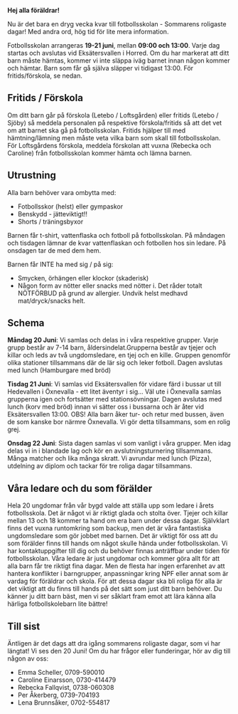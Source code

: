 **Hej alla föräldrar!**

Nu är det bara en dryg vecka kvar till fotbollsskolan - Sommarens roligaste dagar!
Med andra ord, hög tid för lite mera information.

Fotbollsskolan arrangeras **19-21 juni**, mellan **09:00 och 13:00**.
Varje dag startas och avslutas vid Eksätersvallen i Horred.
Om du har markerat att ditt barn måste hämtas, kommer vi inte släppa iväg barnet innan någon kommer och hämtar. Barn som får gå själva släpper vi tidigast 13:00. För fritids/förskola, se nedan.

## Fritids / Förskola

Om ditt barn går på förskola (Letebo / Loftsgården) eller fritids (Letebo / Sjöby) så meddela personalen på respektive förskola/fritids så att det vet om att barnet ska gå på fotbollsskolan. Fritids hjälper till med hämtning/lämning men måste veta vilka barn som skall till fotbollsskolan.
För Loftsgårdens förskola, meddela förskolan att vuxna (Rebecka och Caroline) från fotbollsskolan kommer hämta och lämna barnen.

## Utrustning

Alla barn behöver vara ombytta med:

- Fotbollsskor (helst) eller gympaskor
- Benskydd - jätteviktigt!!
- Shorts / träningsbyxor

Barnen får t-shirt, vattenflaska och fotboll på fotbollsskolan. På måndagen och tisdagen lämnar de kvar vattenflaskan och fotbollen hos sin ledare. På onsdagen tar de med dem hem.

Barnen får INTE ha med sig / på sig:

- Smycken, örhängen eller klockor (skaderisk)
- Någon form av nötter eller snacks med nötter i. Det råder totalt NÖTFÖRBUD på grund av
  allergier. Undvik helst medhavd mat/dryck/snacks helt.

## Schema

**Måndag 20 Juni**:
Vi samlas och delas in i våra respektive grupper. Varje grupp består av 7-14 barn, åldersindelat.Grupperna består av tjejer och killar och leds av två ungdomsledare, en tjej och en kille. Gruppen genomför olika stationer tillsammans där de lär sig och leker fotboll. Dagen avslutas med lunch (Hamburgare med bröd)

**Tisdag 21 Juni**:
Vi samlas vid Eksätersvallen för vidare färd i bussar ut till Hedevallen i Öxnevalla - ett litet äventyr i sig...
Väl ute i Öxnevalla samlas grupperna igen och fortsätter med stationsövningar. Dagen avslutas med lunch (korv med bröd) innan vi sätter oss i bussarna och är åter vid Eksätersvallen 13:00. OBS! Alla barn åker tur- och retur med bussen, även de som kanske bor närmre Öxnevalla. Vi gör detta tillsammans, som en rolig grej.

**Onsdag 22 Juni**:
Sista dagen samlas vi som vanligt i våra grupper. Men idag delas vi in i blandade lag och kör en avslutningsturnering tillsammans. Många matcher och lika många skratt. Vi avrundar med lunch (Pizza), utdelning av diplom och tackar för tre roliga dagar tillsammans.

## Våra ledare och du som förälder

Hela 20 ungdomar från vår bygd valde att ställa upp som ledare i årets fotbollsskola. Det är något vi är riktigt glada och stolta över. Tjejer och killar mellan 13 och 18 kommer ta hand om era barn under dessa dagar. Självklart finns det vuxna runtomkring som backup, men det är våra fantastiska ungdomsledare som gör jobbet med barnen. Det är viktigt för oss att du som förälder finns till hands om något skulle hända under fotbollsskolan. Vi har kontaktuppgifter till dig och du behöver finnas anträffbar under tiden för fotbollsskolan. Våra ledare är just ungdomar och kommer göra allt för att alla barn får tre riktigt fina dagar. Men de flesta har ingen erfarenhet av att hantera konflikter i barngrupper, anpassningar kring NPF eller annat som är vardag för föräldrar och skola. För att dessa dagar ska bli roliga för alla är det viktigt att du finns till hands på det sätt som just ditt barn behöver. Du känner ju ditt barn bäst, men vi ser såklart fram emot att lära känna alla härliga fotbollskolebarn lite bättre!

## Till sist

Äntligen är det dags att dra igång sommarens roligaste dagar, som vi har längtat! Vi ses den 20 Juni! Om du har frågor eller funderingar, hör av dig till någon av oss:

- Emma Scheller, 0709-590010
- Caroline Einarsson, 0730-414479
- Rebecka Fallqvist, 0738-060308
- Per Åkerberg, 0739-704193
- Lena Brunnsåker, 0702-554817
